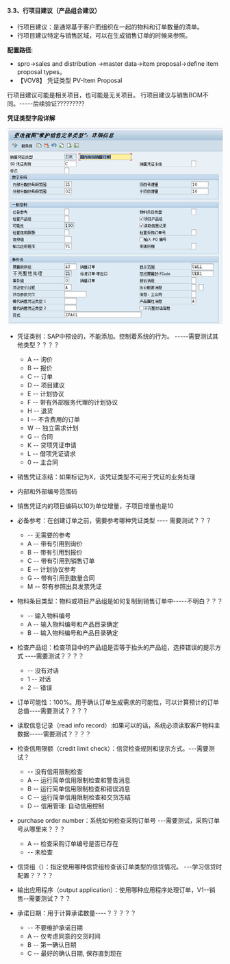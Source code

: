 #### 3.3、行项目建议（产品组合建议）

* 行项目建议：是通常基于客户而组织在一起的物料和订单数量的清单。
* 行项目建议特定与销售区域，可以在生成销售订单的时候来参照。

__配置路径__:
* spro->sales and distribution ->master data->item proposal->define item proposal types。
* 【VOV8】
凭证类型 PV-Item Proposal

行项目建议可能是相关项目，也可能是无关项目。
行项目建议与销售BOM不同。-----后续验证?????????

__凭证类型字段详解__

![定义销售凭证类型](/Reading_Notes/SAP销售与分销实施指南/image/图3.3_1.png '定义销售凭证类型')


* 凭证类别：SAP中预设的，不能添加。控制着系统的行为。  -----需要测试其他类型？？？？
    * A -- 询价
    * B -- 报价
    * C -- 订单
    * D -- 项目建议
    * E -- 计划协议
    * F -- 带有外部服务代理的计划协议
    * H -- 退货
    * I -- 不含费用的订单
    * W -- 独立需求计划
    * G -- 合同
    * K -- 贷项凭证申请
    * L -- 借项凭证请求
    * 0 -- 主合同
* 销售凭证冻结：如果标记为X，该凭证类型不可用于凭证的业务处理
* 内部和外部编号范围码
* 销售凭证内的项目编码以10为单位增量，子项目增量也是10
* 必备参考：在创建订单之前，需要参考哪种凭证类型  ---- 需要测试？？？
    *   -- 无需要的参考
    * A	-- 带有引用到询价
    * B	-- 带有引用到报价
    * C	-- 带有引用到销售订单
    * E	-- 计划协议参考
    * G	-- 带有引用到数量合同
    * M	-- 带有参照出具发票凭证
* 物料条目类型：物料或项目产品组是如何复制到销售订单中-----不明白？？？
    *   -- 输入物料编号
    * A	-- 输入物料编号和产品目录确定
    * B	-- 输入物料编号和产品目录确定

* 检查产品组：检查项目中的产品组是否等于抬头的产品组，选择错误的提示方式 ----需要测试？？？？
    *   -- 没有对话
    * 1 -- 对话
    * 2 -- 错误
* 订单可能性：100%。用于确认订单生成需求的可能性，可以计算预计的订单总值----需要测试？？？？
* 读取信息记录（read info record）:如果可以的话，系统必须读取客户物料主数据-----需要测试？？？？
* 检查信用限额（credit limit check）：信贷检查规则和提示方式。---需要测试？
    *   -- 没有信用限制检查
    * A	-- 运行简单信用限制检查和警告消息
    * B	-- 运行简单信用限制检查和错误消息
    * C	-- 运行简单信用限制检查和交货冻结
    * D	-- 信用管理: 自动信用控制

* purchase order number：系统如何检查采购订单号 ---需要测试，采购订单号从哪里来？？？
    * A	-- 检查采购订单编号是否已存在
    *   -- 未检查
* 信贷组（）：指定使用哪种信贷组检查该订单类型的信贷情况。 ---学习信贷时配置？？？？
* 输出应用程序（output application）：使用哪种应用程序处理订单，V1--销售--需要测试？？？
* 承诺日期：用于计算承诺数量----？？？？？
    *   -- 不要维护承诺日期
    * A -- 仅考虑同意的交货时间
    * B -- 第一确认日期
    * C -- 最好的确认日期, 保存直到现在
